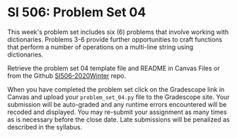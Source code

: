 # SI 506: Problem Set 04

This week's problem set includes six (6) problems that involve working with dictionaries. 
Problems 3-6 provide further opportunities to craft functions that perform a number of 
operations on a multi-line string using dictionaries.

Retrieve the problem set 04 template file and README in Canvas Files or from the Github
[SI506-2020Winter](https://github.com/umsi-arwhyte/SI506-2020Winter/tree/master/code/problem_set_04)
repo.

When you have completed the problem set click on the Gradescope link in Canvas and upload your
`problem_set_04.py` file to the Gradescope site.  Your submission will be auto-graded and any runtime
errors encountered will be recoded and displayed.  You may re-submit your assignment as many
times as is necessary before the close date.  Late submissions will be penalized as described
in the syllabus.